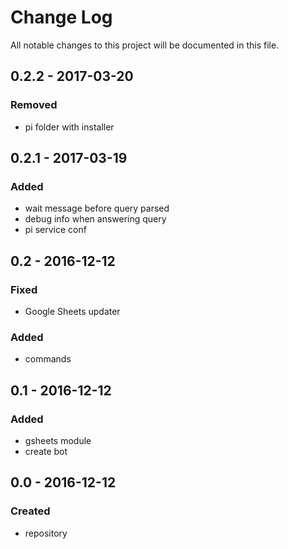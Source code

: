 # Change Log
All notable changes to this project will be documented in this file.

## 0.2.2 - 2017-03-20

### Removed
- pi folder with installer

## 0.2.1 - 2017-03-19

### Added
- wait message before query parsed
- debug info when answering query
- pi service conf

## 0.2 - 2016-12-12

### Fixed
- Google Sheets updater

### Added
- commands


## 0.1 - 2016-12-12

### Added
- gsheets module
- create bot

## 0.0 - 2016-12-12

### Created
- repository
